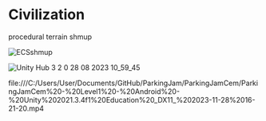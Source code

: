 # Civilization
 procedural terrain shmup


 ![ECSshmup](https://github.com/cemtas81/Civilization/assets/79138234/cadc2351-bd23-480c-ae88-cdd4014a5665)



 ![Unity Hub 3 2 0 28 08 2023 10_59_45](https://github.com/cemtas81/Civilization/assets/79138234/fea871da-05c0-44f2-9a27-cfe4fdafb309)

file:///C:/Users/User/Documents/GitHub/ParkingJam/ParkingJamCem/ParkingJamCem%20-%20Level1%20-%20Android%20-%20Unity%202021.3.4f1%20Education%20_DX11_%202023-11-28%2016-21-20.mp4

